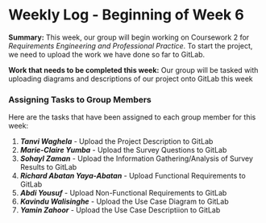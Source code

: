 # Weekly Log - Beginning of Week 6

**Summary:** This week, our group will begin working on Coursework 2 for *Requirements Engineering and Professional Practice*. To start the project, we need to upload the work we have done so far to GitLab.

**Work that needs to be completed this week:**
Our group will be tasked with uploading diagrams and descriptions of our project onto GitLab this week

### Assigning Tasks to Group Members
Here are the tasks that have been assigned to each group member for this week:
1. ***Tanvi Waghela*** - Upload the Project Description to GitLab
2. ***Marie-Claire Yumba*** - Upload the Survey Questions to GitLab
3. ***Sohayl Zaman*** - Upload the Information Gathering/Analysis of Survey Results to GitLab
4. ***Richard Abatan Yaya-Abatan***  - Upload Functional Requirements to GitLab
5. ***Abdi Yousuf*** - Upload Non-Functional Requirements to GitLab
6. ***Kavindu Walisinghe*** - Upload the Use Case Diagram to GitLab
7. ***Yamin Zahoor*** - Upload the Use Case Descriptiion to GitLab
